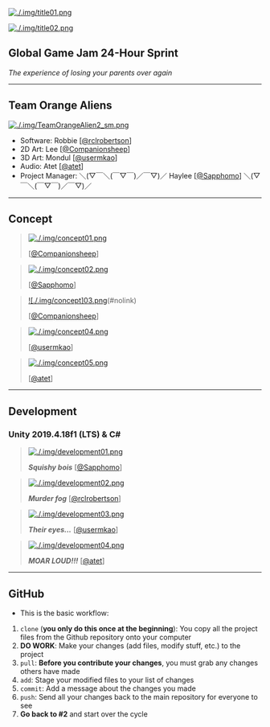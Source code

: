 [![./.img/title01.png](./.img/title01.png)](#nolink)

[![./.img/title02.png](./.img/title02.png)](#nolink)

## Global Game Jam 24-Hour Sprint

_The experience of losing your parents over again_

-------------------------------------------------

## Team Orange Aliens

[![./.img/TeamOrangeAlien2_sm.png](./.img/TeamOrangeAlien2_sm.png)](#nolink)

* Software: Robbie [[@rclrobertson](https://github.com/rclrobertson)]
* 2D Art: Lee [[@Companionsheep](https://github.com/Companionsheep)]
* 3D Art: Mondul [[@usermkao](https://github.com/usermkao)]
* Audio: Atet [[@atet](https://github.com/atet)]
* Project Manager: ＼(▽￣＼(￣▽￣)／￣▽)／ Haylee [[@Sapphomo](https://github.com/Sapphomo)] ＼(▽￣＼(￣▽￣)／￣▽)／

-------------------------------------------------

## Concept

> [![./.img/concept01.png](./.img/concept01.png)](#nolink)
> 
> [[@Companionsheep](https://github.com/Companionsheep)]

> [![./.img/concept02.png](./.img/concept02.png)](#nolink)
> 
> [[@Sapphomo](https://github.com/Sapphomo)]

> [![./.img/concept]03.png](./.img/concept03.png)(#nolink)
> 
> [[@Companionsheep](https://github.com/Companionsheep)]

> [![./.img/concept04.png](./.img/concept04.png)](#nolink)
> 
> [[@usermkao](https://github.com/usermkao)]

> [![./.img/concept05.png](./.img/concept05.png)](#nolink)
> 
> [[@atet](https://github.com/atet)]

-------------------------------------------------

## Development

### Unity 2019.4.18f1 (LTS) & C#

> [![./.img/development01.png](./.img/development01.png)](#nolink)
> 
> **_Squishy bois_** [[@Sapphomo](https://github.com/Sapphomo)]

> [![./.img/development02.png](./.img/development02.png)](#nolink)
> 
> **_Murder fog_** [[@rclrobertson](https://github.com/rclrobertson)]

> [![./.img/development03.png](./.img/development03.png)](#nolink)
> 
> **_Their eyes..._** [[@usermkao](https://github.com/usermkao)]

> [![./.img/development04.png](./.img/development04.png)](#nolink)
> 
> **_MOAR LOUD!!!_** [[@atet](https://github.com/atet)]

-------------------------------------------------

## GitHub

* This is the basic workflow:

1. `clone` (**you only do this once at the beginning**): You copy all the project files from the Github repository onto your computer
2. **DO WORK**: Make your changes (add files, modify stuff, etc.) to the project
3. `pull`: **Before you contribute your changes**, you must grab any changes others have made
4. `add`: Stage your modified files to your list of changes
5. `commit`: Add a message about the changes you made
6. `push`: Send all your changes back to the main repository for everyone to see
7. **Go back to #2** and start over the cycle